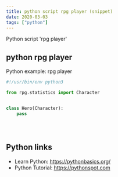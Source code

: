 ```yaml
---
title: python script rpg player (snippet)
date: 2020-03-03
tags: ["python"]
---
```

Python script 'rpg player'


## python rpg player

Python example: rpg player

```python
#!/usr/bin/env python3

from rpg.statistics import Character


class Hero(Character):
    pass





```

## Python links

- Learn Python: https://pythonbasics.org/
- Python Tutorial: https://pythonspot.com
